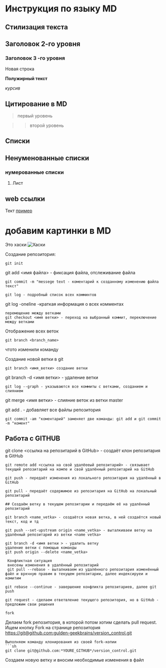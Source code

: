 # Инструкция по языку MD

## Стилизация текста

## Заголовок 2-го уровня

### Заголовок 3 -го уровня

Новая строка

**Полужирный текст**

_курсив_

## Цитирование в MD

> первый уровень

> > второй уровень

## Списки

## Ненуменованные списки

### нумерованные списки

1. Лист

## web ссылки

Тект [пример](http.example.com "всплывающая подсказка")

# добавим картинки в MD

Это хаски
![Хаски](Tim.jpg)

Создание репозитория:

```ch
git init
```

git add <имя файла> - фиксация файла, отслеживание файла

```
git commit -m "messege text - коментарий к созданному изменению файла текст"
```

```
git log - подробный список всех комминтов
```

git log -oneline -краткая информация о всех комментах

```
перемещение между ветками
git checkout <имя ветки> - переход на выбранный коммит, переключение между ветками
```

Отображение всех веток

```
git branch <branch_name>
```

чтото изменили команду

Создание новой ветки в git

```
git branch <имя_ветки> создание ветки
```

git branch -d <имя ветки> - удаление ветки

```
git log --graph - указываются все коммиты с ветками, созданием и слиянием
```

git merge <имя ветки> - слияние веток из ветки master

git add . - добавляет все файлы репозитория

```
git commit -am "коментарий" заменяет две команды: git add и git commit -m "комент"
```

## Работа с GITHUB

git clone <ссылка на репозитарий в GitHub> - создаёт клон репозитария в GitHub

```
git remote add <ссылка на свой удалёееый репозитарий> - связывает текущий репозитарий на компе и свой удалённый репозитарий на GitHub
```

```
git push - передаёт изменения из локального репозитария на удалённый в GitHub
```

```
git pull - передаёт содержимое из репозитария на GitHub на локальный репозитарий

## Создаём ветку в текущем репозитарии и передаём её на удалённый репозитарий
```

```
git branch <name_vetka> - создаётся новая ветка, в ней создаётся новый текст, код и тд
```
```
git push --set-upstream origin <name_vetka> - выталкиваеи ветку на удалённый репозитарий из ветки <name vetka>
```
```
git branch -d <имя ветки > - удалить ветку 
удаление ветки с помощью команды
git push origin --delete <name_vetka>
```
```
 Конфликтная ситуация
 внесены изменения в удалённый репозитарий
 git pull --rebase - выталкиваем из удалённого репозитария изменённый файл и вркчную правим в текущем репозитарии, далее индексируеи и комитим
 ```
 ```
 git rebase --continue - завершение конфликта репозитариев, далее git push
 ```
 ```
 git request - сделаем ответвление текущего репозитория, но в GitHub - предложим свои решения
 ```
 ```
 fork
 ```
 Делаем fork репозитория, в которой потом хотим сделать pull request. Ищем кнопку Fork на странице репозитория <https://git@github.com:gulden-geekbrains/version_control.git>
 ```
Выполняем команду клонирования из своей fork-копии
```sh
git clone git@github.com:*YOURE_GITHUB*/version_control.git
```
Создаем новую ветку и вносим необходимые изменения в файл
```sh

